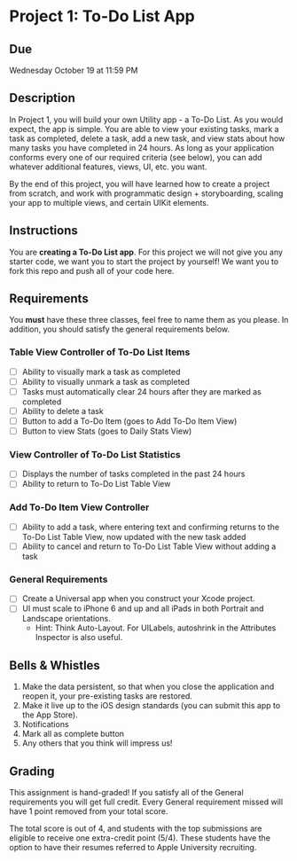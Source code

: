 # Project 1: To-Do List App

## Due
Wednesday October 19 at 11:59 PM

## Description 
In Project 1, you will build your own Utility app - a To-Do List.  As you would
expect, the app is simple. You are able to view your existing tasks, mark a task
as completed, delete a task, add a new task, and view stats about how many tasks
you have completed in 24 hours. As long as your application conforms every one
of our required criteria (see below), you can add whatever additional features,
views, UI, etc. you want. 

By the end of this project, you will have learned how to create a project from
scratch, and work with programmatic design + storyboarding, scaling your
app to multiple views, and certain UIKit elements. 

## Instructions
You are **creating a To-Do List app**. For this project we will not give you any starter code, we want you to start the project by yourself! We want you to fork this repo and push all of your code here. 

## Requirements

You **must** have these three classes, feel free to name them as you please. In addition, you should satisfy the general requirements below. 

###  Table View Controller of To-Do List Items
- [ ] Ability to visually mark a task as completed
- [ ] Ability to visually unmark a task as completed
- [ ] Tasks must automatically clear 24 hours after they are marked as
completed
- [ ] Ability to delete a task
- [ ] Button to add a To-Do Item (goes to Add To-Do Item View)
- [ ] Button to view Stats (goes to Daily Stats View)
###  View Controller of To-Do List Statistics
- [ ] Displays the number of tasks completed in the past 24 hours
- [ ] Ability to return to To-Do List Table View
###  Add To-Do Item View Controller
- [ ] Ability to add a task, where entering text and confirming returns to the
To-Do List Table View, now updated with the new task added
- [ ] Ability to cancel and return to To-Do List Table View without adding a
task
###  General Requirements      
- [ ] Create a Universal app when you construct your Xcode project.
- [ ] UI must scale to iPhone 6 and up and all iPads in both Portrait and
Landscape orientations.
  * Hint: Think Auto-Layout. For UILabels, autoshrink in the Attributes
  Inspector is also useful. 

## Bells & Whistles

1. Make the data persistent, so that when you close the application and reopen
  it, your pre-existing tasks are restored.
2. Make it live up to the iOS design standards (you can submit this app to the App Store).
3. Notifications 
4. Mark all as complete button
5. Any others that you think will impress us!


## Grading

This assignment is hand-graded! If you satisfy all of the General requirements you will get full credit. Every General requirement missed will have 1 point removed from your total score.

The total score is out of 4, and students with the top submissions are eligible to receive one extra-credit point (5/4). These students have the option to have their resumes referred to Apple University recruiting.

